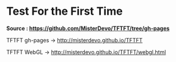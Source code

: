 # Test For the First Time

**Source : https://github.com/MisterDevo/TFTFT/tree/gh-pages**

TFTFT gh-pages -> http://misterdevo.github.io/TFTFT

TFTFT WebGL -> http://misterdevo.github.io/TFTFT/webgl.html
